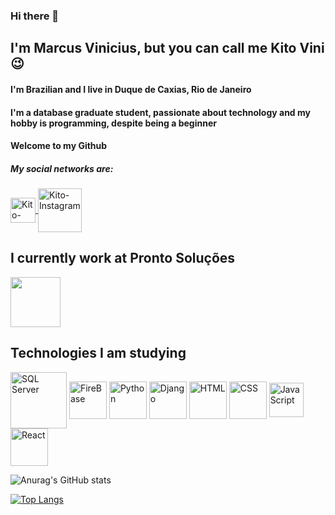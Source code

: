 ### Hi there 👋

## I'm Marcus Vinicius, but you can call me Kito Vini :wink:
#### I'm Brazilian and I live in Duque de Caxias, Rio de Janeiro
#### I'm a database graduate student, passionate about technology and my hobby is programming, despite being a beginner
#### Welcome to my Github

##### My social networks are:
<a href="https://www.linkedin.com/in/marcus-vinicius-valadares-7529b979/" target="_blank">
  <img src="https://cdn.jsdelivr.net/gh/devicons/devicon/icons/linkedin/linkedin-original.svg" 
       alt="Kito-Linkedin"
       height="40" 
       width="40" 
       align="center"
       style="max-width:100%;">
</a>
<a href="https://www.instagram.com/kito_vini/" target="_blank">
  <img src="https://pierrefarge.com/wp-content/uploads/2019/07/instagram.png" 
       alt="Kito-Instagram"
       height="70" 
       width="70" 
       style="max-width:100%;"           
       align="center">
</a>

## I currently work at Pronto Soluções

<a href="https://prontosolucoes.com/" target="_blank">
  <img src="https://prontosolucoes.com/img/pronto.png"
       height="80"
       width="80">
</a>

## Technologies I am studying
<img src="https://cdn.freebiesupply.com/logos/thumbs/2x/microsoft-sql-server-logo.png" 
       alt="SQL Server"
       height="90" 
       width="90" 
       style="max-width:100%;"           
       align="center">
<img src="https://cdn.jsdelivr.net/gh/devicons/devicon/icons/firebase/firebase-plain-wordmark.svg" 
       alt="FireBase"
       height="60" 
       width="60" 
       style="max-width:100%;"           
       align="center">
<img src="https://cdn.jsdelivr.net/gh/devicons/devicon/icons/python/python-original-wordmark.svg" 
       alt="Python"
       height="60" 
       width="60" 
       style="max-width:100%;"           
       align="center">
<img src="https://cdn.jsdelivr.net/gh/devicons/devicon/icons/django/django-original.svg" 
       alt="Django"
       height="60" 
       width="60" 
       style="max-width:100%;"           
       align="center">
<img src="https://cdn.jsdelivr.net/gh/devicons/devicon/icons/html5/html5-original-wordmark.svg" 
       alt="HTML"
       height="60" 
       width="60" 
       style="max-width:100%;"           
       align="center">
<img src="https://cdn.jsdelivr.net/gh/devicons/devicon/icons/css3/css3-plain-wordmark.svg" 
       alt="CSS"
       height="60" 
       width="60" 
       style="max-width:100%;"           
       align="center">
<img src="https://cdn.jsdelivr.net/gh/devicons/devicon/icons/javascript/javascript-original.svg" 
       alt="JavaScript"
       height="55" 
       width="55" 
       style="max-width:100%;"           
       align="center">
<img src="https://cdn.jsdelivr.net/gh/devicons/devicon/icons/react/react-original-wordmark.svg" 
       alt="React"
       height="60" 
       width="60" 
       style="max-width:100%;"           
       align="center">
       
![Anurag's GitHub stats](https://github-readme-stats.vercel.app/api?username=kito-vini&show_icons=true&theme=radical)

[![Top Langs](https://github-readme-stats.vercel.app/api/top-langs/?username=kito-vini&layout=demo)](https://github.com/kito-vini/github-readme-stats)

<!--
**Kito-vini/Kito-vini** is a ✨ _special_ ✨ repository because its `README.md` (this file) appears on your GitHub profile.

Here are some ideas to get you started:

- 🔭 I’m currently working on ...
- 🌱 I’m currently learning ...
- 👯 I’m looking to collaborate on ...
- 🤔 I’m looking for help with ...
- 💬 Ask me about ...
- 📫 How to reach me: ...
- 😄 Pronouns: ...
- ⚡ Fun fact: ...
-->
